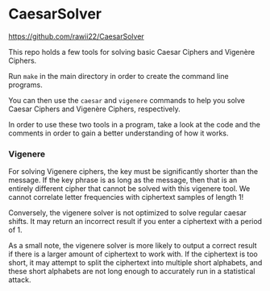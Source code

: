 # CaesarSolver
https://github.com/rawii22/CaesarSolver

This repo holds a few tools for solving basic Caesar Ciphers and Vigenère Ciphers.

Run `make` in the main directory in order to create the command line programs.

You can then use the `caesar` and `vigenere` commands to help you solve Caesar Ciphers and Vigenère Ciphers, respectively.

In order to use these two tools in a program, take a look at the code and the comments in order to gain a better understanding of how it works.

### Vigenere

For solving Vigenere ciphers, the key must be significantly shorter than the message. If the key phrase is as long as the message, then that is an entirely different cipher that cannot be solved with this vigenere tool. We cannot correlate letter frequencies with ciphertext samples of length 1!

Conversely, the vigenere solver is not optimized to solve regular caesar shifts. It may return an incorrect result if you enter a ciphertext with a period of 1.

As a small note, the vigenere solver is more likely to output a correct result if there is a larger amount of ciphertext to work with. If the ciphertext is too short, it may attempt to split the ciphertext into multiple short alphabets, and these short alphabets are not long enough to accurately run in a statistical attack.